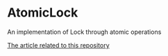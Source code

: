 # AtomicLock
An implementation of Lock through atomic operations

[The article related to this repository](https://wapxmas.github.io/atomic-operations-locks-multithreading/)
